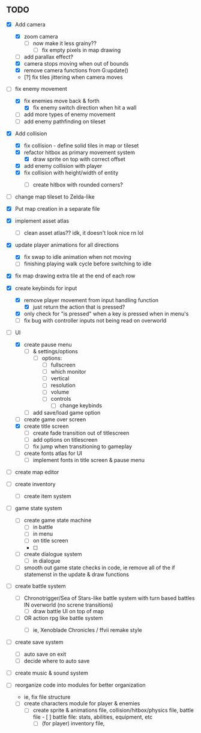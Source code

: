 ## TODO

- [x] Add camera
    - [x] zoom camera
        - [ ] now make it less grainy??
           - [ ] fix empty pixels in map drawing   
    - [ ] add parallax effect?
    - [x] camera stops moving when out of bounds
    - [x] remove camera functions from G:update()
    - [?] fix tiles jittering when camera moves

- [ ] fix enemy movement
    - [x] fix enemies move back & forth
        - [x] fix enemy switch direction when hit a wall
    - [ ] add more types of enemy movement
    - [ ] add enemy pathfinding on tileset

- [x] Add collision
    - [x] fix collision - define solid tiles in map or tileset
    - [x] refactor hitbox as primary movement system
        - [x] draw sprite on top with correct offset
    - [x] add enemy collision with player
    - [x] fix collision with height/width of entity
        - [ ] create hitbox with rounded corners?


- [ ] change map tileset to Zelda-like
- [x] Put map creation in a separate file

- [x] implement asset atlas
    - [ ] clean asset atlas?? idk, it doesn't look nice rn lol


- [x] update player animations for all directions
    - [x] fix swap to idle animation when not moving
    - [ ] finishing playing walk cycle before switching to idle 

- [x] fix map drawing extra tile at the end of each row

- [x] create keybinds for input
    - [x] remove player movement from input handling function
        - [x] just return the action that is pressed?    
    - [x] only check for "is pressed" when a key is pressed when in menu's
    - [ ] fix bug with controller inputs not being read on overworld

- [ ] UI
    - [x] create pause menu
        - [ ] & settings/options
            - [ ] options:
                - [ ] fullscreen
                - [ ] which monitor
                - [ ] vertical
                - [ ] resolution
                - [ ] volume
                - [ ] controls
                    - [ ] change keybinds
        - [ ] add save/load game option
    - [ ] create game over screen
    - [x] create title screen
        - [ ] create fade transition out of titlescreen
        - [ ] add options on titlescreen
        - [ ] fix jump when transitioning to gameplay
    - [ ] create fonts atlas for UI
        - [ ] implement fonts in title screen & pause menu

- [ ] create map editor

- [ ] create inventory
    - [ ] create item system

- [ ] game state system
    - [ ] create game state machine
        - [ ] in battle
        - [ ] in menu
        - [ ] on title screen
        - [ ] 
    - [ ] create dialogue system
        - [ ] in dialogue
    - [ ] smooth out game state checks in code, ie remove all of the if statemenst in the update & draw functions

- [ ] create battle system
    - [ ] Chronotrigger/Sea of Stars-like battle system with turn based battles IN overworld (no screne transitions)
        - [ ] draw battle UI on top of map
    - [ ] OR action rpg like battle system
        - [ ] ie, Xenoblade Chronicles / ffvii remake style

    
- [ ] create save system
    - [ ] auto save on exit
    - [ ] decide where to auto save

- [ ] create music & sound system

- [ ] reorganize code into modules for better organization
    - ie, fix file structure
    - [ ] create characters module for player & enemies
        - [ ] create sprite & animations file, collision/hitbox/physics file, battle file
                - [ ] battle file: stats, abilities, equipment, etc
            - [ ] (for player) inventory file, 